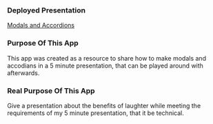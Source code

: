 ### Deployed Presentation
[Modals and Accordions](http://52.21.107.140:3005/)

### Purpose Of This App

This app was created as a resource to share how to make modals and accodians in a 5 minute presentation, that can be played around with afterwards. 


### Real Purpose Of This App

Give a presentation about the benefits of laughter while meeting the requirements of my 5 minute presentation, that it be technical. 

